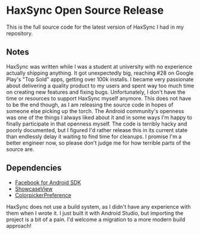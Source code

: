 HaxSync Open Source Release
=======

This is the full source code for the latest version of HaxSync I had in my repository.

Notes
---
HaxSync was written while I was a student at university with no experience actually shipping anything. It got unexpectedly big, reaching #28 on Google Play's "Top Sold" apps, getting over 100k installs. I became very passionate about delivering a quality product to my users and spent way too much time on creating new features and fixing bugs.
Unfortunately, I don't have the time or resources to support HaxSync myself anymore. This does not have to be the end though, as I am releasing the source code in hopes of someone else picking up the torch. The Android community's openness was one of the things I always liked about it and in some ways I'm happy to finally participate in that openness myself.
The code is terribly hacky and poorly documented, but I figured I'd rather release this in its current state than endlessly delay it waiting to find time for cleanups. I promise I'm a better engineer now, so please don't judge me for how terrible parts of the source are.



Dependencies
---
* [Facebook for Android SDK](https://github.com/facebook/facebook-android-sdk)
* [ShowcaseView](http://amlcurran.github.io/ShowcaseView/)
* [ColorpickerPreference](https://github.com/attenzione/android-ColorPickerPreference)

HaxSync does not use a build system, as I didn't have any experience with them when I wrote it. I just built it with Android Studio, but importing the project is a bit of a pain. I'd welcome a migration to a more modern build approach!
